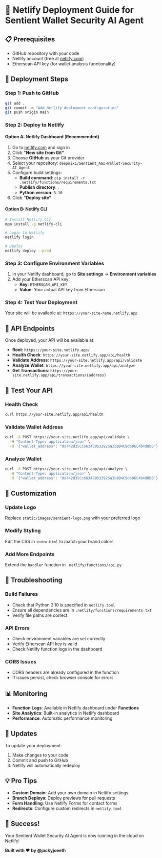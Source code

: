 # 🚀 **Netlify Deployment Guide for Sentient Wallet Security AI Agent**

## 📋 **Prerequisites**

- GitHub repository with your code
- Netlify account (free at [netlify.com](https://netlify.com))
- Etherscan API key (for wallet analysis functionality)

## 🎯 **Deployment Steps**

### **Step 1: Push to GitHub**
```bash
git add .
git commit -m "Add Netlify deployment configuration"
git push origin main
```

### **Step 2: Deploy to Netlify**

#### **Option A: Netlify Dashboard (Recommended)**
1. Go to [netlify.com](https://netlify.com) and sign in
2. Click **"New site from Git"**
3. Choose **GitHub** as your Git provider
4. Select your repository: `deepnix1/Sentient_AGI-Wallet-Security-AI_Agent`
5. Configure build settings:
   - **Build command**: `pip install -r .netlify/functions/requirements.txt`
   - **Publish directory**: `.`
   - **Python version**: `3.10`
6. Click **"Deploy site"**

#### **Option B: Netlify CLI**
```bash
# Install Netlify CLI
npm install -g netlify-cli

# Login to Netlify
netlify login

# Deploy
netlify deploy --prod
```

### **Step 3: Configure Environment Variables**
1. In your Netlify dashboard, go to **Site settings** → **Environment variables**
2. Add your Etherscan API key:
   - **Key**: `ETHERSCAN_API_KEY`
   - **Value**: Your actual API key from Etherscan

### **Step 4: Test Your Deployment**
Your site will be available at: `https://your-site-name.netlify.app`

## 🔧 **API Endpoints**

Once deployed, your API will be available at:

- **Root**: `https://your-site.netlify.app/`
- **Health Check**: `https://your-site.netlify.app/api/health`
- **Validate Address**: `https://your-site.netlify.app/api/validate`
- **Analyze Wallet**: `https://your-site.netlify.app/api/analyze`
- **Get Transactions**: `https://your-site.netlify.app/api/transactions/{address}`

## 📱 **Test Your API**

### **Health Check**
```bash
curl https://your-site.netlify.app/api/health
```

### **Validate Wallet Address**
```bash
curl -X POST https://your-site.netlify.app/api/validate \
  -H "Content-Type: application/json" \
  -d '{"wallet_address": "0x742d35Cc6634C0532925a3b8D4C9db96C4b4d8b6"}'
```

### **Analyze Wallet**
```bash
curl -X POST https://your-site.netlify.app/api/analyze \
  -H "Content-Type: application/json" \
  -d '{"wallet_address": "0x742d35Cc6634C0532925a3b8D4C9db96C4b4d8b6"}'
```

## 🎨 **Customization**

### **Update Logo**
Replace `static/images/sentient-logo.png` with your preferred logo

### **Modify Styling**
Edit the CSS in `index.html` to match your brand colors

### **Add More Endpoints**
Extend the `handler` function in `.netlify/functions/api.py`

## 🚨 **Troubleshooting**

### **Build Failures**
- Check that Python 3.10 is specified in `netlify.toml`
- Ensure all dependencies are in `.netlify/functions/requirements.txt`
- Verify file paths are correct

### **API Errors**
- Check environment variables are set correctly
- Verify Etherscan API key is valid
- Check Netlify function logs in the dashboard

### **CORS Issues**
- CORS headers are already configured in the function
- If issues persist, check browser console for errors

## 📊 **Monitoring**

- **Function Logs**: Available in Netlify dashboard under **Functions**
- **Site Analytics**: Built-in analytics in Netlify dashboard
- **Performance**: Automatic performance monitoring

## 🔄 **Updates**

To update your deployment:
1. Make changes to your code
2. Commit and push to GitHub
3. Netlify will automatically redeploy

## 💡 **Pro Tips**

- **Custom Domain**: Add your own domain in Netlify settings
- **Branch Deploys**: Deploy previews for pull requests
- **Form Handling**: Use Netlify Forms for contact forms
- **Redirects**: Configure custom redirects in `netlify.toml`

## 🎉 **Success!**

Your Sentient Wallet Security AI Agent is now running in the cloud on Netlify!

**Built with ❤️ by @jackyjoeeth**
